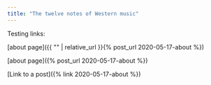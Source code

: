 ```yaml
---
title: "The twelve notes of Western music"
---
```


Testing links:

[about page]({{ "" | relative_url }}{% post_url 2020-05-17-about %}) 

[about page]({% post_url 2020-05-17-about %}) 

[Link to a post]({% link 2020-05-17-about %})
